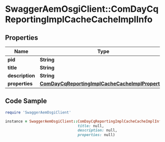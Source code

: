 # SwaggerAemOsgiClient::ComDayCqReportingImplCacheCacheImplInfo

## Properties

Name | Type | Description | Notes
------------ | ------------- | ------------- | -------------
**pid** | **String** |  | [optional] 
**title** | **String** |  | [optional] 
**description** | **String** |  | [optional] 
**properties** | [**ComDayCqReportingImplCacheCacheImplProperties**](ComDayCqReportingImplCacheCacheImplProperties.md) |  | [optional] 

## Code Sample

```ruby
require 'SwaggerAemOsgiClient'

instance = SwaggerAemOsgiClient::ComDayCqReportingImplCacheCacheImplInfo.new(pid: null,
                                 title: null,
                                 description: null,
                                 properties: null)
```


